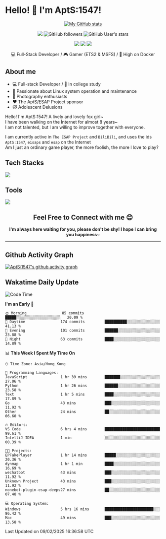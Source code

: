 # Hello! 👋 I'm AptS:1547! 

<div align="center">

 [![My GitHub stats](https://github-readme-stats.vercel.app/api?username=AptS-1547&show_icons=true&theme=transparent)](https://github.com/AptS-1547)

 ![](https://komarev.com/ghpvc/?username=AptS-1547&color=blue&style=flat-square)
 ![GitHub followers](https://img.shields.io/github/followers/AptS-1547?style=flat-square)
 ![GitHub User's stars](https://img.shields.io/github/stars/AptS-1547?style=flat-square)
 
 [![](https://img.shields.io/badge/website-4493f8?style=for-the-badge&logo=About.me&logoColor=white)](https://esaps.net/)
 [![](https://img.shields.io/badge/RSS-4493f8?style=for-the-badge&logo=rss&logoColor=white)](https://esaps.net/feed/)
 [![](https://img.shields.io/badge/Email-4493f8?style=for-the-badge&logo=gmail&logoColor=white)](mailto:apts-1547@esaps.net)

 💻 Full-Stack Developer / 🎮 Gamer (ETS2 & MSFS) / 🐋 High on Docker

</div>

## About me

- 💻 Full-stack Developer / 🏫 In college study
- 📶 Passionate about Linux system operation and maintenance
- 📸 Photography enthusiasts
- ❤ The AptS/ESAP Project sponsor
- 🐱 Adolescent Delusions

Hello! I'm AptS:1547! A lively and lovely fox girl~  
I have been walking on the Internet for almost 8 years~  
I am not talented, but I am willing to improve together with everyone.  

I am currently active in `The ESAP Project` and `BiliBili`, and uses the ids `AptS:1547`, `e1saps` and `esap` on the Internet  
Am I just an ordinary game player, the more foolish, the more I love to play?  

## Tech Stacks
<a href="https://skillicons.dev">
  <img src="https://skillicons.dev/icons?i=py,arduino,php,html,css,javascript,typescript,bash,java,kotlin,vue,go,nodejs,cpp,rust,tailwind" />
</a>
   
## Tools

<a href="https://skillicons.dev">
  <img src="https://skillicons.dev/icons?i=ae,pr,ps,au,blender,visualstudio,vscode,androidstudio,idea,anaconda,gradle,maven,npm,vite,yarn,cloudflare,docker,git,github,githubactions,jenkins,nginx,workers,wordpress,sentry,grafana,prometheus,postgres,mysql,mongodb,redis" />
</a>

## <div align="center"> Feel Free to Connect with me 😊 </div>

**<div align="center">I'm always here waiting for you, please don't be shy! I hope I can bring you happiness~</div>**

----------------------

## Github Activity Graph

[![AptS:1547's github activity graph](https://github-readme-activity-graph.vercel.app/graph?username=AptS-1547&theme=react-dark)](https://github.com/AptS-1547)

## Wakatime Daily Update

<!--START_SECTION:waka-->
![Code Time](http://img.shields.io/badge/Code%20Time-212%20hrs%2015%20mins-blue)

**I'm an Early 🐤** 

```text
🌞 Morning                85 commits          █████░░░░░░░░░░░░░░░░░░░░   20.09 % 
🌆 Daytime                174 commits         ██████████░░░░░░░░░░░░░░░   41.13 % 
🌃 Evening                101 commits         ██████░░░░░░░░░░░░░░░░░░░   23.88 % 
🌙 Night                  63 commits          ████░░░░░░░░░░░░░░░░░░░░░   14.89 % 
```


📊 **This Week I Spent My Time On** 

```text
🕑︎ Time Zone: Asia/Hong_Kong

💬 Programming Languages: 
JavaScript               1 hr 39 mins        ███████░░░░░░░░░░░░░░░░░░   27.06 % 
Python                   1 hr 26 mins        ██████░░░░░░░░░░░░░░░░░░░   23.58 % 
Text                     1 hr 5 mins         ████░░░░░░░░░░░░░░░░░░░░░   17.89 % 
Go                       43 mins             ███░░░░░░░░░░░░░░░░░░░░░░   11.92 % 
Other                    24 mins             ██░░░░░░░░░░░░░░░░░░░░░░░   06.60 % 

🔥 Editors: 
VS Code                  6 hrs 4 mins        █████████████████████████   99.61 % 
IntelliJ IDEA            1 min               ░░░░░░░░░░░░░░░░░░░░░░░░░   00.39 % 

🐱‍💻 Projects: 
EPFakePlayer             1 hr 14 mins        █████░░░░░░░░░░░░░░░░░░░░   20.36 % 
dynmap                   1 hr 1 min          ████░░░░░░░░░░░░░░░░░░░░░   16.69 % 
wechatbot                43 mins             ███░░░░░░░░░░░░░░░░░░░░░░   11.92 % 
Unknown Project          43 mins             ███░░░░░░░░░░░░░░░░░░░░░░   11.92 % 
nonebot-plugin-esap-deeps27 mins             ██░░░░░░░░░░░░░░░░░░░░░░░   07.48 % 

💻 Operating System: 
Windows                  5 hrs 16 mins       ██████████████████████░░░   86.42 % 
Mac                      49 mins             ███░░░░░░░░░░░░░░░░░░░░░░   13.58 % 
```


 Last Updated on 09/02/2025 16:36:58 UTC
<!--END_SECTION:waka-->
